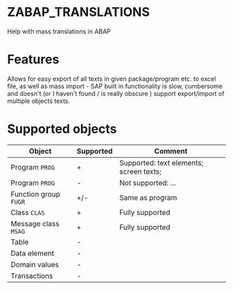 # ZABAP_TRANSLATIONS
Help with mass translations in ABAP

# Features
Allows for easy export of all texts in given package/program etc. to excel file, as well as mass import - SAP built in functionality is slow, cumbersome and doesn't (or I haven't found / is really obscure ) support export/import of multiple objects texts.

# Supported objects
| Object | Supported | Comment |
| - | - | - |
| Program `PROG` | + | Supported: text elements; screen texts;|
| Program `PROG` | - | Not supported: ...|
| Function group `FUGR` | +/- | Same as program |
| Class `CLAS` | + | Fully supported |
| Message class `MSAG` | + | Fully supported |
| Table | - | |
| Data element | - | |
| Domain values | - | |
| Transactions | - | |
